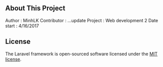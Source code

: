 

## About This Project
Author : MinhLK
Contributor : ...update
Project : Web development 2
Date start : 4/16/2017
## License

The Laravel framework is open-sourced software licensed under the [MIT license](http://opensource.org/licenses/MIT).

